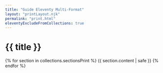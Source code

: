 ```yaml
---
title: "Guide Eleventy Multi-Format"
layout: "printLayout.njk"
permalink: "print.html"
eleventyExcludeFromCollections: true
---
```


# {{ title }}

{% for section in collections.sectionsPrint %}
{{ section.content | safe }}
{% endfor %}